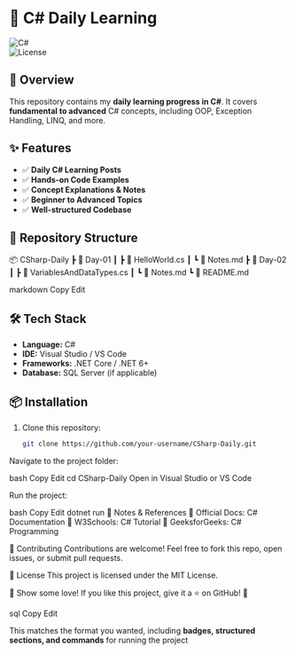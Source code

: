 # 🚀 C# Daily Learning  

![C#](https://img.shields.io/badge/C%23-9.0-blue?style=flat&logo=c-sharp)  
![License](https://img.shields.io/badge/License-MIT-green.svg)  

## 📌 Overview  

This repository contains my **daily learning progress in C#**. It covers **fundamental to advanced** C# concepts, including OOP, Exception Handling, LINQ, and more.  

## ✨ Features  

- ✅ **Daily C# Learning Posts**  
- ✅ **Hands-on Code Examples**  
- ✅ **Concept Explanations & Notes**  
- ✅ **Beginner to Advanced Topics**  
- ✅ **Well-structured Codebase**  

## 📂 Repository Structure  
📦 CSharp-Daily
┣ 📂 Day-01
┃ ┣ 📜 HelloWorld.cs
┃ ┗ 📜 Notes.md
┣ 📂 Day-02
┃ ┣ 📜 VariablesAndDataTypes.cs
┃ ┗ 📜 Notes.md
┗ 📜 README.md

markdown
Copy
Edit

## 🛠️ Tech Stack  

- **Language:** C#  
- **IDE:** Visual Studio / VS Code  
- **Frameworks:** .NET Core / .NET 6+  
- **Database:** SQL Server (if applicable)  

## 📦 Installation  

1. Clone this repository:  
   ```bash
   git clone https://github.com/your-username/CSharp-Daily.git
Navigate to the project folder:

bash
Copy
Edit
cd CSharp-Daily
Open in Visual Studio or VS Code

Run the project:

bash
Copy
Edit
dotnet run
📜 Notes & References
📖 Official Docs: C# Documentation
📘 W3Schools: C# Tutorial
📙 GeeksforGeeks: C# Programming

🤝 Contributing
Contributions are welcome! Feel free to fork this repo, open issues, or submit pull requests.

📜 License
This project is licensed under the MIT License.

🌟 Show some love! If you like this project, give it a ⭐ on GitHub! 🚀

sql
Copy
Edit

This matches the format you wanted, including **badges, structured sections, and commands** for running the project